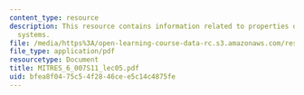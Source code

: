 ```yaml
---
content_type: resource
description: This resource contains information related to properties of linear, time-invariant
  systems.
file: /media/https%3A/open-learning-course-data-rc.s3.amazonaws.com/res-6-007-signals-and-systems-spring-2011/bfea8f0475c54f2846cee5c14c4875fe_MITRES_6_007S11_lec05.pdf
file_type: application/pdf
resourcetype: Document
title: MITRES_6_007S11_lec05.pdf
uid: bfea8f04-75c5-4f28-46ce-e5c14c4875fe
---
```

